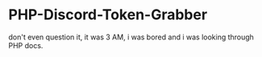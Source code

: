 # PHP-Discord-Token-Grabber
don't even question it, it was 3 AM, i was bored and i was looking through PHP docs.
